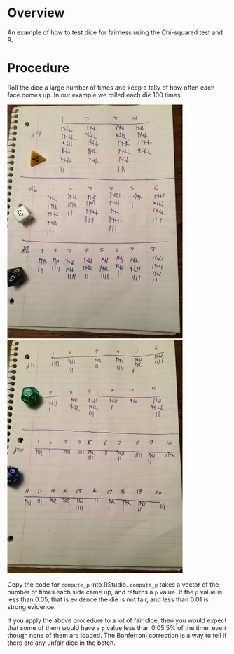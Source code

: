 # Overview

An example of how to test dice for fairness using the Chi-squared test and R.

# Procedure

Roll the dice a large number of times and keep a tally of how often
each face comes up.  In our example we rolled each die 100 times.

<img width="400px" src="https://raw.githubusercontent.com/weatherspud/are-dice-fair/master/die_results.jpg"><img width="400px" src="https://raw.githubusercontent.com/weatherspud/are-dice-fair/master/die_results2.jpg">

Copy the code for `compute_p` into RStudio.  `compute_p` takes a
vector of the number of times each side came up, and returns a `p`
value.  If the `p` value is less than 0.05, that is evidence the die
is not fair, and less than 0.01 is strong evidence.

If you apply the above procedure to a lot of fair dice, then you would
expect that some of them would have a `p` value less than 0.05 5% of
the time, even though none of them are loaded.  The Bonferroni correction
is a way to tell if there are any unfair dice in the batch.  
